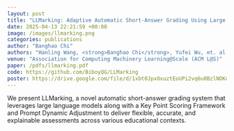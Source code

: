 ```yaml
---
layout: post
title: "LLMarking: Adaptive Automatic Short-Answer Grading Using Large Language Models"
date: 2025-04-13 22:21:59 +00:00
image: /images/llmarking.png
categories: publications
author: "Banghao Chi"
authors: "Hanling Wang, <strong>Banghao Chi</strong>, Yufei Wu, et. al."
venue: "Association for Computing Machinery Learning@Scale (ACM L@S)"
paper: /pdfs/llmarking.pdf
code: https://github.com/BiboyQG/LLMarking
poster: https://drive.google.com/file/d/1xbt0JpxOxuztEoUPi2vq6u0BzlNOKq7P/view?usp=drive_link
---
```


We present LLMarking, a novel automatic short-answer grading system that leverages large language models along with a Key Point Scoring Framework and Prompt Dynamic Adjustment to deliver flexible, accurate, and explainable assessments across various educational contexts.
